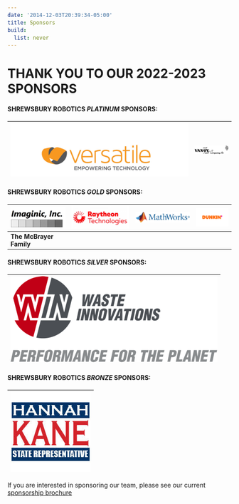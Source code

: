 ```yaml
---
date: '2014-12-03T20:39:34-05:00'
title: Sponsors
build:
  list: never
---
```


# THANK YOU TO OUR 2022-2023 SPONSORS


#### SHREWSBURY ROBOTICS *PLATINUM* SPONSORS:

| [![Versatile Communications logo](Versatile.jpg)](https://www.weareversatile.com/) | [![Vangytool](Vangytool.png)](http://www.vangytool.com/) |
|---|---|

#### SHREWSBURY ROBOTICS *GOLD* SPONSORS:

| **[![Imaginic, Inc](Imaginic.gif)](http://www.imaginic.com/)** | **[ ![Raytheon](Raytheon.png)](https://www.rtx.com/)** | **[![Math Works](Mathworks.jpg)](https://www.mathworks.com/)** | **[![Dunkin](Dunkin.png)](https://www.dunkindonuts.com/)** |
|---|---|---|---|
| **The McBrayer Family** |

#### SHREWSBURY ROBOTICS *SILVER* SPONSORS:

| [ ](https://www.win-waste.com/)[![Win Waste](Win-Waste-Innovations.png)](https://www.win-waste.com/) |
|---|

#### SHREWSBURY ROBOTICS *BRONZE* SPONSORS:

| [![Hannah Kane](State-Rep.-Hannah-Kane.jpg)](http://www.rephannahkane.com/) |
|---|


If you are interested in sponsoring our team, please see our current [sponsorship brochure](Sponsorship-Brochure2022.pdf)